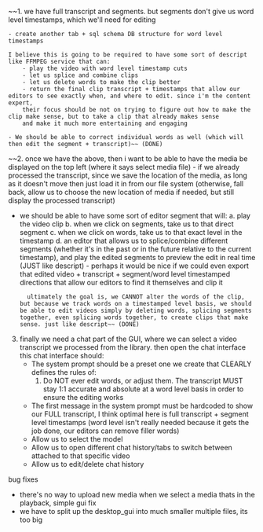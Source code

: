 ~~1. we have full transcript and segments. but segments don't give us word level timestamps, which we'll need for editing

    - create another tab + sql schema DB structure for word level timestamps

    I believe this is going to be required to have some sort of descript like FFMPEG service that can:
        - play the video with word level timestamp cuts
        - let us splice and combine clips
        - let us delete words to make the clip better
        - return the final clip transcript + timestamps that allow our editors to see exactly when, and where to edit. since i'm the content expert,
        their focus should be not on trying to figure out how to make the clip make sense, but to take a clip that already makes sense
        and make it much more entertaining and engaging
    
    - We should be able to correct individual words as well (which will then edit the segment + transcript)~~ (DONE)

~~2. once we have the above, then i want to be able to have the media be displayed on the top left (where it says select media file)
    - if we already processed the transcript, since we save the location of the media, as long as it doesn't move then just load it in from our file system (otherwise, fall back, allow us to choose the new location of media if needed, but still display the processed transcript)

- we should be able to have some sort of editor segment that will:
    a. play the video clip
    b. when we click on segments, take us to that direct segment
    c. when we click on words, take us to that exact level in the timestamp
    d. an editor that allows us to splice/combine different segments (whether it's in the past or in the future relative to the current timestamp),
        and play the edited segments to preview the edit in real time (JUST like descript)
        - perhaps it would be nice if we could even export that edited video + transcript + segment/word level timestamped directions that allow our editors to find it themselves and clip it

        ultimately the goal is, we CANNOT alter the words of the clip, but because we track words on a timestamped level basis, we should be able to edit videos simply by deleting words, splicing segments together, even splicing words together, to create clips that make sense. just like descript~~ (DONE)

3. finally we need a chat part of the GUI, where we can select a video transcript we processed from the library. then open the chat interface
this chat interface should:
    - The system prompt should be a preset one we create that CLEARLY defines the rules of: 
        1. Do NOT ever edit words, or adjust them. The transcript MUST stay 1:1 accurate and absolute at a word level basis in order to ensure the editing works
    - The first message in the system prompt must be hardcoded to show our FULL transcript, I think optimal here is full transcript + segment level timestamps (word level isn't really needed because it gets the job done, our editors can remove filler words)
    - Allow us to select the model
    - Allow us to open different chat history/tabs to switch between attached to that specific video
    - Allow us to edit/delete chat history

bug fixes
- there's no way to upload new media when we select a media thats in the playback, simple gui fix
- we have to split up the desktop_gui into much smaller multiple files, its too big